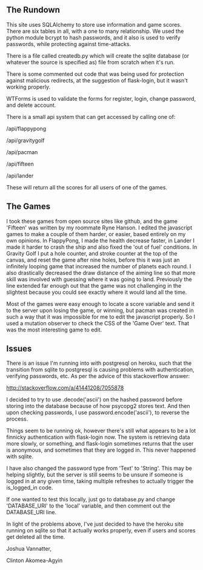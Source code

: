 ## The Rundown

This site uses SQLAlchemy to store use information and game scores. 
There are six tables in all, with a one to many relationship. 
We used the python module bcrypt to hash passwords, and it also is used to verify passwords, 
while protecting against time-attacks. 

There is a file called createdb.py which will create the sqlite database (or whatever the source is specified as)
file from scratch when it's run. 

There is some commented out code that was being used for protection against malicious redirects, 
at the suggestion of flask-login, but it wasn't working properly. 

WTForms is used to validate the forms for register, login, change password, and delete account. 

There is a small api system that can get accessed by calling one of:

/api/flappypong

/api/gravitygolf

/api/pacman

/api/fifteen

/api/lander


These will return all the scores for all users of one of the games. 

## The Games

I took these games from open source sites like github, and the game 'Fifteen' was written by my roommate Ryne Hanson.
I edited the javascript games to make a couple of them harder, or easier, based entirely on my own opinions. In FlappyPong, I made 
the health decrease faster, in Lander I made it harder to crash the ship and also fixed the 'out of fuel' conditions. In Gravity Golf
I put a hole counter, and stroke counter at the top of the canvas, and reset the game after nine holes, before this it was just 
an infinitely looping game that increased the number of planets each round. I also drastically decreased the draw distance of the 
aiming line so that more skill was involved with guessing where it was going to land. Previously the line extended far enough out 
that the game was not challenging in the slightest because you could see exactly where it would land all the time.

Most of the games were easy enough to locate a score variable and send it to the server upon losing the game, or winning, but 
pacman was created in such a way that it was impossible for me to edit the javascript properly. So I used a mutation observer to 
check the CSS of the 'Game Over' text. That was the most interesting game to edit. 


## Issues

There is an issue I'm running into with postgresql on heroku, such that the transition from sqlite to postgresql is causing
problems with authentication, verifying passwords, etc. As per the advice of this stackoverflow answer:

http://stackoverflow.com/a/41441208/7055878

I decided to try to use .decode('ascii') on the hashed password before storing into the database because of how psycopg2 stores
text. And then upon checking passwords, I use password.encode('ascii'), to reverse the process. 

Things seem to be running ok, however there's still what appears to be a lot finnicky authentication with flask-login now. 
The system is retrieving data more slowly, or something, and flask-login sometimes returns that the user is anonymous,
and sometimes that they are logged in. This never happened with sqlite. 

I have also changed the password type from 'Text' to 'String'. This may be helping slightly, but the server is still seems 
to be unsure if someone is logged in at any given time, taking multiple refreshes to actually trigger the is_logged_in code. 

If one wanted to test this locally, just go to database.py and change 'DATABASE_URI' to the 'local' variable, 
and then comment out the DATABASE_URI line. 



In light of the problems above, I've just decided to have the heroku site running on sqlite so that it actually works properly,
even if users and scores get deleted all the time. 




Joshua Vannatter,

Clinton Akomea-Agyin
